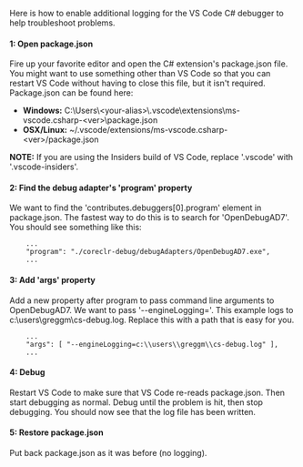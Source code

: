 Here is how to enable additional logging for the VS Code C# debugger to help troubleshoot problems.

#### 1: Open package.json
Fire up your favorite editor and open the C# extension's package.json file. You might want to use something other than VS Code so that you can restart VS Code without having to close this file, but it isn't required. Package.json can be found here:

* **Windows:** C:\Users\\\<your-alias\>\\.vscode\extensions\ms-vscode.csharp-\<ver\>\\package.json
* **OSX/Linux:** ~/.vscode/extensions/ms-vscode.csharp-\<ver\>/package.json

**NOTE:** If you are using the Insiders build of VS Code, replace '.vscode' with '.vscode-insiders'.

#### 2: Find the debug adapter's 'program' property
We want to find the 'contributes.debuggers[0].program' element in package.json. The fastest way to do this is to search for 'OpenDebugAD7'. You should see something like this:

        ...
        "program": "./coreclr-debug/debugAdapters/OpenDebugAD7.exe",
        ...

#### 3: Add 'args' property
Add a new property after program to pass command line arguments to OpenDebugAD7. We want to pass '--engineLogging=<path-to-file>'. This example logs to c:\\users\\greggm\\cs-debug.log. Replace this with a path that is easy for you.

        ...
        "args": [ "--engineLogging=c:\\users\\greggm\\cs-debug.log" ],
        ...

#### 4: Debug

Restart VS Code to make sure that VS Code re-reads package.json. Then start debugging as normal. Debug until the problem is hit, then stop debugging. You should now see that the log file has been written.

#### 5: Restore package.json

Put back package.json as it was before (no logging).
